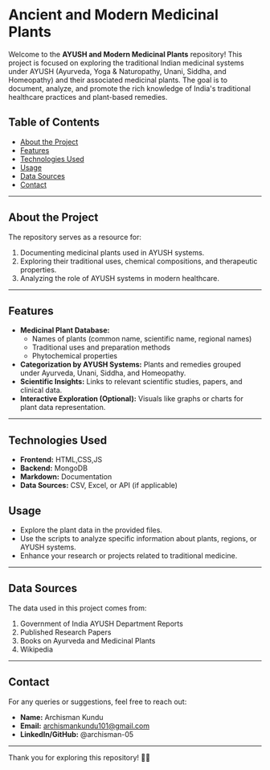 # Ancient and Modern Medicinal Plants

Welcome to the **AYUSH and Modern Medicinal Plants** repository! This project is focused on exploring the traditional Indian medicinal systems under AYUSH (Ayurveda, Yoga & Naturopathy, Unani, Siddha, and Homeopathy) and their associated medicinal plants. The goal is to document, analyze, and promote the rich knowledge of India's traditional healthcare practices and plant-based remedies.

## Table of Contents
- [About the Project](#about-the-project)
- [Features](#features)
- [Technologies Used](#technologies-used)
- [Usage](#usage)
- [Data Sources](#data-sources)
- [Contact](#contact)

---

## About the Project
The repository serves as a resource for:
1. Documenting medicinal plants used in AYUSH systems.
2. Exploring their traditional uses, chemical compositions, and therapeutic properties.
3. Analyzing the role of AYUSH systems in modern healthcare.

---

## Features
- **Medicinal Plant Database:**
   - Names of plants (common name, scientific name, regional names)
   - Traditional uses and preparation methods
   - Phytochemical properties
- **Categorization by AYUSH Systems:** Plants and remedies grouped under Ayurveda, Unani, Siddha, and Homeopathy.
- **Scientific Insights:** Links to relevant scientific studies, papers, and clinical data.
- **Interactive Exploration (Optional):** Visuals like graphs or charts for plant data representation.

---

## Technologies Used
- **Frontend:** HTML,CSS,JS
- **Backend:** MongoDB
- **Markdown:** Documentation
- **Data Sources:** CSV, Excel, or API (if applicable)


## Usage
- Explore the plant data in the provided files.
- Use the scripts to analyze specific information about plants, regions, or AYUSH systems.
- Enhance your research or projects related to traditional medicine.

---

## Data Sources
The data used in this project comes from:
1. Government of India AYUSH Department Reports
2. Published Research Papers
3. Books on Ayurveda and Medicinal Plants
4. Wikipedia

---


## Contact
For any queries or suggestions, feel free to reach out:
- **Name:** Archisman Kundu
- **Email:** archismankundu101@gmail.com
- **LinkedIn/GitHub:** @archisman-05

---

Thank you for exploring this repository! 🌿✨
